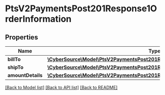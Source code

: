# PtsV2PaymentsPost201Response1OrderInformation

## Properties
Name | Type | Description | Notes
------------ | ------------- | ------------- | -------------
**billTo** | [**\CyberSource\Model\PtsV2PaymentsPost201Response1OrderInformationBillTo**](PtsV2PaymentsPost201Response1OrderInformationBillTo.md) |  | [optional] 
**shipTo** | [**\CyberSource\Model\PtsV2PaymentsPost201Response1OrderInformationShipTo**](PtsV2PaymentsPost201Response1OrderInformationShipTo.md) |  | [optional] 
**amountDetails** | [**\CyberSource\Model\PtsV2PaymentsPost201Response1OrderInformationAmountDetails**](PtsV2PaymentsPost201Response1OrderInformationAmountDetails.md) |  | [optional] 

[[Back to Model list]](../README.md#documentation-for-models) [[Back to API list]](../README.md#documentation-for-api-endpoints) [[Back to README]](../README.md)


